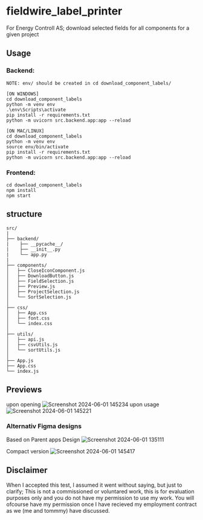 # fieldwire_label_printer
 For Energy Controll AS; download selected fields for all components for a given project  



## Usage

### Backend:
    NOTE: env/ should be created in cd download_component_labels/

    [ON WINDOWS]
    cd download_component_labels
    python -m venv env
    .\env\Scripts\activate
    pip install -r requirements.txt
    python -m uvicorn src.backend.app:app --reload

    [ON MAC/LINUX]
    cd download_component_labels 
    python -m venv env
    source env/bin/activate
    pip install -r requirements.txt
    python -m uvicorn src.backend.app:app --reload
    
    
### Frontend: 
    cd download_component_labels
    npm install 
    npm start

## structure
    src/
    |   
    ├── backend/
    |    ├── __pycache__/
    |    ├── __init__.py
    |    └── app.py
    |    
    ├── components/
    │   ├── CloseIconComponent.js
    │   ├── DownloadButton.js
    │   ├── FieldSelection.js
    │   ├── Preview.js
    │   ├── ProjectSelection.js
    │   └── SortSelection.js
    │
    ├── css/
    │   ├── App.css
    │   ├── font.css
    │   └── index.css
    │
    ├── utils/
    │   ├── api.js
    │   ├── csvUtils.js
    │   └── sortUtils.js
    │
    ├── App.js
    ├── App.css
    └── index.js


## Previews
upon opening
![Screenshot 2024-06-01 145234](https://github.com/Borgerod/fieldwire_label_printer/assets/97392841/51fbff12-29b6-4eef-87a6-236bea8ed00c)
upon usage
![Screenshot 2024-06-01 145221](https://github.com/Borgerod/fieldwire_label_printer/assets/97392841/2e393f26-a67c-440f-a5d9-1f164d2ae6ef)

### Alternativ Figma designs

Based on Parent apps Design
![Screenshot 2024-06-01 135111](https://github.com/Borgerod/fieldwire_label_printer/assets/97392841/e16732db-e451-4ddb-a487-3ed3390a7d5f)

Compact version
![Screenshot 2024-06-01 145417](https://github.com/Borgerod/fieldwire_label_printer/assets/97392841/af975fbc-6860-4817-9934-63f429f6823c)


## Disclaimer
When I accepted this test, I assumed it went without saying, but just to clarify; 
This is not a commissioned or voluntared work, this is for evaluation purposes only and you do not have my permission to use my work.
You will ofcourse have my permission once I have recieved my employment contract as we (me and tommmy) have discussed.



